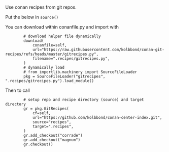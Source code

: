 # 

Use conan recipes from git repos.

Put the below in `source()`

You can download within conanfile.py and import with 

```
        # download helper file dynamically  
        download(  
            conanfile=self,  
            url="https://raw.githubusercontent.com/kolbbond/conan-git-recipes/refs/heads/master/gitrecipes.py",  
            filename=".recipes/gitrecipes.py",  
        )  
        # dynamically load  
        # from importlib.machinery import SourceFileLoader  
        pkg = SourceFileLoader("gitrecipes", ".recipes/gitrecipes.py").load_module()  
```

Then to call 

``` 
        # setup repo and recipe directory (source) and target directory
        gr = pkg.GitRecipes(  
            cf=self,  
            url="https://github.com/kolbbond/conan-center-index.git",  
            source="recipes",  
            target=".recipes",  
        )  
        gr.add_checkout("corrade")  
        gr.add_checkout("magnum")  
        gr.checkout()  
```
